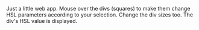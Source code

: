 Just a little web app. Mouse over the divs (squares) to make them change HSL parameters according to your selection. Change the div sizes too. The div's HSL value is displayed.
